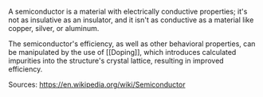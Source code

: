A semiconductor is a material with electrically conductive properties; it's not as insulative as an insulator, and it isn't as conductive as a material like copper, silver, or aluminum.

The semiconductor's efficiency, as well as other behavioral properties, can be manipulated by the use of [[Doping]], which introduces calculated impurities into the structure's crystal lattice, resulting in improved efficiency.

Sources:
https://en.wikipedia.org/wiki/Semiconductor